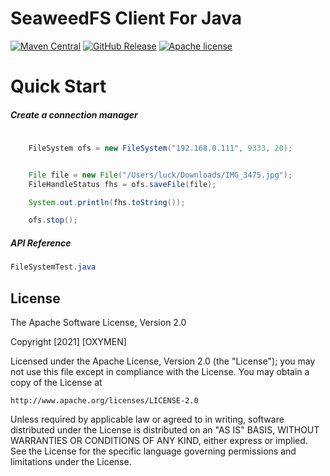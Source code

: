 # SeaweedFS Client For Java

[![Maven Central](http://img.shields.io/badge/maven_central-0.0.2.RELEASE-brightgreen.svg)](https://search.maven.org/#artifactdetails%7Corg.lokra.seaweedfs%7Cseaweedfs-client%7C0.7.3.RELEASE%7Cjar)
[![GitHub Release](http://img.shields.io/badge/Release-0.0.2.RELEASE-brightgreen.svg)](https://github.com/lokra-platform/seaweedfs-client/releases/tag/0.7.3.RELEASE)
[![Apache license](https://img.shields.io/badge/license-Apache-blue.svg)](http://opensource.org/licenses/Apache)



# Quick Start

##### Create a connection manager
```java
    
    FileSystem ofs = new FileSystem("192.168.0.111", 9333, 20);


    File file = new File("/Users/luck/Downloads/IMG_3475.jpg");
    FileHandleStatus fhs = ofs.saveFile(file);

    System.out.println(fhs.toString());

    ofs.stop();
```

##### API Reference
```java
FileSystemTest.java
```

## License

The Apache Software License, Version 2.0

Copyright  [2021]  [OXYMEN]

Licensed under the Apache License, Version 2.0 (the "License");
you may not use this file except in compliance with the License.
You may obtain a copy of the License at

    http://www.apache.org/licenses/LICENSE-2.0

Unless required by applicable law or agreed to in writing, software
distributed under the License is distributed on an "AS IS" BASIS,
WITHOUT WARRANTIES OR CONDITIONS OF ANY KIND, either express or implied.
See the License for the specific language governing permissions and
limitations under the License.
